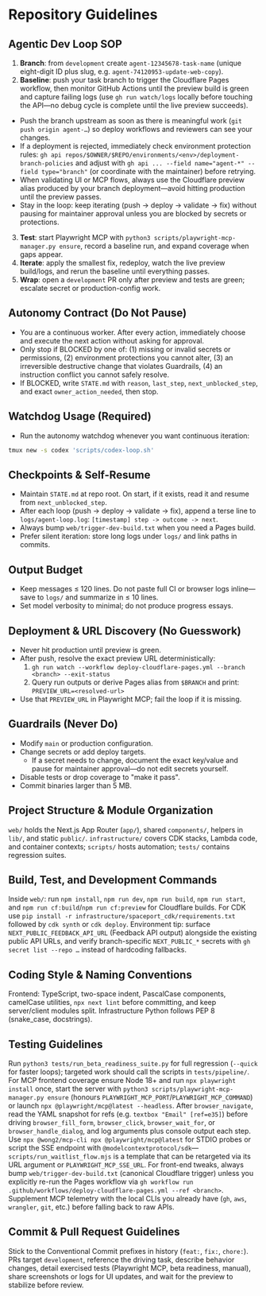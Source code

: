 # Repository Guidelines

## Agentic Dev Loop SOP
1. **Branch**: from `development` create `agent-12345678-task-name` (unique eight-digit ID plus slug, e.g. `agent-74120953-update-web-copy`).
2. **Baseline**: push your task branch to trigger the Cloudflare Pages workflow, then monitor GitHub Actions until the preview build is green and capture failing logs (use `gh run watch/logs` locally before touching the API—no debug cycle is complete until the live preview succeeds).
 - Push the branch upstream as soon as there is meaningful work (`git push origin agent-…`) so deploy workflows and reviewers can see your changes.
 - If a deployment is rejected, immediately check environment protection rules: `gh api repos/$OWNER/$REPO/environments/<env>/deployment-branch-policies` and adjust with `gh api ... --field name="agent-*" --field type="branch"` (or coordinate with the maintainer) before retrying.
 - When validating UI or MCP flows, always use the Cloudflare preview alias produced by your branch deployment—avoid hitting production until the preview passes.
  - Stay in the loop: keep iterating (push → deploy → validate → fix) without pausing for maintainer approval unless you are blocked by secrets or protections.
3. **Test**: start Playwright MCP with `python3 scripts/playwright-mcp-manager.py ensure`, record a baseline run, and expand coverage when gaps appear.
4. **Iterate**: apply the smallest fix, redeploy, watch the live preview build/logs, and rerun the baseline until everything passes.
5. **Wrap**: open a `development` PR only after preview and tests are green; escalate secret or production-config work.

## Autonomy Contract (Do Not Pause)
- You are a continuous worker. After every action, immediately choose and execute the next action without asking for approval.
- Only stop if BLOCKED by one of: (1) missing or invalid secrets or permissions, (2) environment protections you cannot alter, (3) an irreversible destructive change that violates Guardrails, (4) an instruction conflict you cannot safely resolve.
- If BLOCKED, write `STATE.md` with `reason`, `last_step`, `next_unblocked_step`, and exact `owner_action_needed`, then stop.

## Watchdog Usage (Required)
- Run the autonomy watchdog whenever you want continuous iteration:
```bash
tmux new -s codex 'scripts/codex-loop.sh'
```

## Checkpoints & Self-Resume
- Maintain `STATE.md` at repo root. On start, if it exists, read it and resume from `next_unblocked_step`.
- After each loop (push → deploy → validate → fix), append a terse line to `logs/agent-loop.log`: `[timestamp] step -> outcome -> next`.
- Always bump `web/trigger-dev-build.txt` when you need a Pages build.
- Prefer silent iteration: store long logs under `logs/` and link paths in commits.

## Output Budget
- Keep messages ≤ 120 lines. Do not paste full CI or browser logs inline—save to `logs/` and summarize in ≤ 10 lines.
- Set model verbosity to minimal; do not produce progress essays.

## Deployment & URL Discovery (No Guesswork)
- Never hit production until preview is green.
- After push, resolve the exact preview URL deterministically:
  1) `gh run watch --workflow deploy-cloudflare-pages.yml --branch <branch> --exit-status`
  2) Query run outputs or derive Pages alias from `$BRANCH` and print: `PREVIEW_URL=<resolved-url>`
- Use that `PREVIEW_URL` in Playwright MCP; fail the loop if it is missing.

## Guardrails (Never Do)
- Modify `main` or production configuration.
- Change secrets or add deploy targets.
  - If a secret needs to change, document the exact key/value and pause for maintainer approval—do not edit secrets yourself.
- Disable tests or drop coverage to "make it pass".
- Commit binaries larger than 5 MB.

## Project Structure & Module Organization
`web/` holds the Next.js App Router (`app/`), shared `components/`, helpers in `lib/`, and static `public/`. `infrastructure/` covers CDK stacks, Lambda code, and container contexts; `scripts/` hosts automation; `tests/` contains regression suites.

## Build, Test, and Development Commands
Inside `web/`: run `npm install`, `npm run dev`, `npm run build`, `npm run start`, and `npm run cf:build`/`npm run cf:preview` for Cloudflare builds. For CDK use `pip install -r infrastructure/spaceport_cdk/requirements.txt` followed by `cdk synth` or `cdk deploy`. Environment tip: surface `NEXT_PUBLIC_FEEDBACK_API_URL` (Feedback API output) alongside the existing public API URLs, and verify branch-specific `NEXT_PUBLIC_*` secrets with `gh secret list --repo …` instead of hardcoding fallbacks.

## Coding Style & Naming Conventions
Frontend: TypeScript, two-space indent, PascalCase components, camelCase utilities, `npx next lint` before committing, and keep server/client modules split. Infrastructure Python follows PEP 8 (snake_case, docstrings).

## Testing Guidelines
Run `python3 tests/run_beta_readiness_suite.py` for full regression (`--quick` for faster loops); targeted work should call the scripts in `tests/pipeline/`. For MCP frontend coverage ensure Node 18+ and run `npx playwright install` once, start the server with `python3 scripts/playwright-mcp-manager.py ensure` (honours `PLAYWRIGHT_MCP_PORT`/`PLAYWRIGHT_MCP_COMMAND`) or launch `npx @playwright/mcp@latest --headless`. After `browser_navigate`, read the YAML snapshot for refs (e.g. `textbox "Email" [ref=e35]`) before driving `browser_fill_form`, `browser_click`, `browser_wait_for`, or `browser_handle_dialog`, and log arguments plus console output each step. Use `npx @wong2/mcp-cli npx @playwright/mcp@latest` for STDIO probes or script the SSE endpoint with `@modelcontextprotocol/sdk`—`scripts/run_waitlist_flow.mjs` is a template that can be retargeted via its URL argument or `PLAYWRIGHT_MCP_SSE_URL`. For front-end tweaks, always bump `web/trigger-dev-build.txt` (canonical Cloudflare trigger) unless you explicitly re-run the Pages workflow via `gh workflow run .github/workflows/deploy-cloudflare-pages.yml --ref <branch>`. Supplement MCP telemetry with the local CLIs you already have (`gh`, `aws`, `wrangler`, `git`, etc.) before falling back to raw APIs.

## Commit & Pull Request Guidelines
Stick to the Conventional Commit prefixes in history (`feat:`, `fix:`, `chore:`). PRs target `development`, reference the driving task, describe behavior changes, detail exercised tests (Playwright MCP, beta readiness, manual), share screenshots or logs for UI updates, and wait for the preview to stabilize before review.
